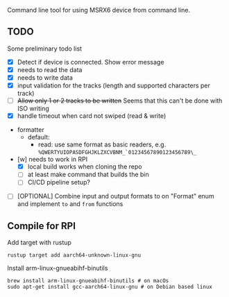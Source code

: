 Command line tool for using MSRX6 device from command line.

## TODO

Some preliminary todo list

- [x] Detect if device is connected. Show error message
- [x] needs to read the data
- [x] needs to write data
- [x] input validation for the tracks (length and supported characters per track)
- [ ] ~~Allow only 1 or 2 tracks to be written~~ Seems that this can't be done with ISO writing
- [x] handle timeout when card not swiped (read & write)
- formatter
  - default:
    - read: use same format as basic readers, e.g. `` %QWERTYUIOPASDFGHJKLZXCVBNM_`01234567890123456789\_ ``
- [w] needs to work in RPI
  - [x] local build works when cloning the repo
  - [ ] at least make command that builds the bin
  - [ ] CI/CD pipeline setup?
- [ ] [OPTIONAL] Combine input and output formats to on "Format" enum and implement `to` and `from` functions

## Compile for RPI

Add target with rustup

    rustup target add aarch64-unknown-linux-gnu

Install arm-linux-gnueabihf-binutils

    brew install arm-linux-gnueabihf-binutils # on macOs
    sudo apt-get install gcc-aarch64-linux-gnu # on Debian based linux
